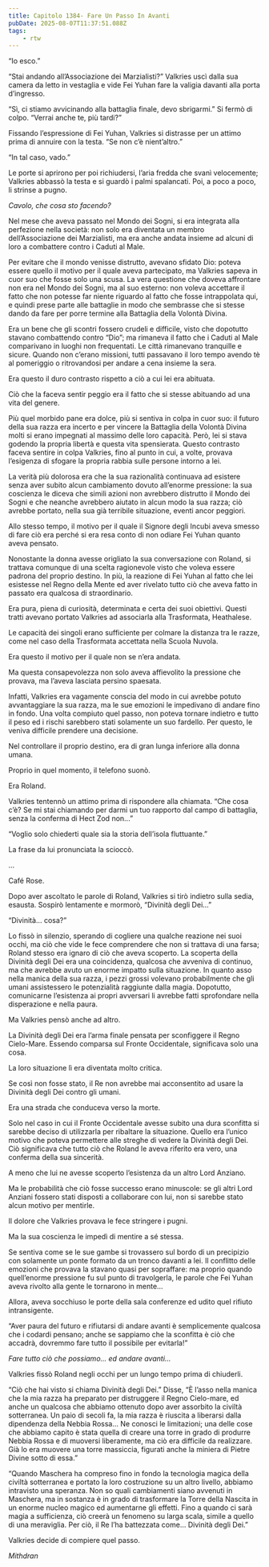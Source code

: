 ```yaml
---
title: Capitolo 1384- Fare Un Passo In Avanti
pubDate: 2025-08-07T11:37:51.088Z
tags:
    - rtw
---
```



“Io esco.”


“Stai andando all’Associazione dei Marzialisti?” Valkries uscì dalla sua camera da letto in vestaglia e vide Fei Yuhan fare la valigia davanti alla porta d’ingresso.


“Sì, ci stiamo avvicinando alla battaglia finale, devo sbrigarmi.” Si fermò di colpo. “Verrai anche te, più tardi?”


Fissando l’espressione di Fei Yuhan, Valkries si distrasse per un attimo prima di annuire con la testa. “Se non c’è nient’altro.”


“In tal caso, vado.”


Le porte si aprirono per poi richiudersi, l’aria fredda che svanì velocemente; Valkries abbassò la testa e si guardò i palmi spalancati. Poi, a poco a poco, li strinse a pugno.


<em>Cavolo, che cosa sto facendo?</em>


Nel mese che aveva passato nel Mondo dei Sogni, si era integrata alla perfezione nella società: non solo era diventata un membro dell’Associazione dei Marzialisti, ma era anche andata insieme ad alcuni di loro a combattere contro i Caduti al Male.


Per evitare che il mondo venisse distrutto, avevano sfidato Dio: poteva essere quello il motivo per il quale aveva partecipato, ma Valkries sapeva in cuor suo che fosse solo una scusa. La vera questione che doveva affrontare non era nel Mondo dei Sogni, ma al suo esterno: non voleva accettare il fatto che non potesse far niente riguardo al fatto che fosse intrappolata qui, e quindi prese parte alle battaglie in modo che sembrasse che si stesse dando da fare per porre termine alla Battaglia della Volontà Divina.


Era un bene che gli scontri fossero crudeli e difficile, visto che dopotutto stavano combattendo contro “Dio”; ma rimaneva il fatto che i Caduti al Male comparivano in luoghi non frequentati. Le città rimanevano tranquille e sicure. Quando non c’erano missioni, tutti passavano il loro tempo avendo tè al pomeriggio o ritrovandosi per andare a cena insieme la sera.


Era questo il duro contrasto rispetto a ciò a cui lei era abituata.


Ciò che la faceva sentir peggio era il fatto che si stesse abituando ad una vita del genere.


Più quel morbido pane era dolce, più si sentiva in colpa in cuor suo: il futuro della sua razza era incerto e per vincere la Battaglia della Volontà Divina molti si erano impegnati al massimo delle loro capacità. Però, lei si stava godendo la propria libertà e questa vita spensierata. Questo contrasto faceva sentire in colpa Valkries, fino al punto in cui, a volte, provava l’esigenza di sfogare la propria rabbia sulle persone intorno a lei.


La verità più dolorosa era che la sua razionalità continuava ad esistere senza aver subito alcun cambiamento dovuto all’enorme pressione: la sua coscienza le diceva che simili azioni non avrebbero distrutto il Mondo dei Sogni e che neanche avrebbero aiutato in alcun modo la sua razza; ciò avrebbe portato, nella sua già terribile situazione, eventi ancor peggiori.


Allo stesso tempo, il motivo per il quale il Signore degli Incubi aveva smesso di fare ciò era perché si era resa conto di non odiare Fei Yuhan quanto aveva pensato.


Nonostante la donna avesse origliato la sua conversazione con Roland, si trattava comunque di una scelta ragionevole visto che voleva essere padrona del proprio destino. In più, la reazione di Fei Yuhan al fatto che lei esistesse nel Regno della Mente ed aver rivelato tutto ciò che aveva fatto in passato era qualcosa di straordinario.


Era pura, piena di curiosità, determinata e certa dei suoi obiettivi. Questi tratti avevano portato Valkries ad associarla alla Trasformata, Heathalese.


Le capacità dei singoli erano sufficiente per colmare la distanza tra le razze, come nel caso della Trasformata accettata nella Scuola Nuvola.


Era questo il motivo per il quale non se n’era andata.


Ma questa consapevolezza non solo aveva affievolito la pressione che provava, ma l’aveva lasciata persino spaesata.


Infatti, Valkries era vagamente conscia del modo in cui avrebbe potuto avvantaggiare la sua razza, ma le sue emozioni le impedivano di andare fino in fondo. Una volta compiuto quel passo, non poteva tornare indietro e tutto il peso ed i rischi sarebbero stati solamente un suo fardello. Per questo, le veniva difficile prendere una decisione.


Nel controllare il proprio destino, era di gran lunga inferiore alla donna umana.


Proprio in quel momento, il telefono suonò.


Era Roland.


Valkries tentennò un attimo prima di rispondere alla chiamata. “Che cosa c’è? Se mi stai chiamando per darmi un tuo rapporto dal campo di battaglia, senza la conferma di Hect Zod non...”


“Voglio solo chiederti quale sia la storia dell’isola fluttuante.”


La frase da lui pronunciata la scioccò.


…


Café Rose.


Dopo aver ascoltato le parole di Roland, Valkries si tirò indietro sulla sedia, esausta. Sospirò lentamente e mormorò, “Divinità degli Dei...”


“Divinità... cosa?”


Lo fissò in silenzio, sperando di cogliere una qualche reazione nei suoi occhi, ma ciò che vide le fece comprendere che non si trattava di una farsa; Roland stesso era ignaro di ciò che aveva scoperto. La scoperta della Divinità degli Dei era una coincidenza, qualcosa che avveniva di continuo, ma che avrebbe avuto un enorme impatto sulla situazione. In quanto asso nella manica della sua razza, i pezzi grossi volevano probabilmente che gli umani assistessero le potenzialità raggiunte dalla magia. Dopotutto, comunicarne l’esistenza ai propri avversari li avrebbe fatti sprofondare nella disperazione e nella paura.


Ma Valkries pensò anche ad altro.


La Divinità degli Dei era l’arma finale pensata per sconfiggere il Regno Cielo-Mare. Essendo comparsa sul Fronte Occidentale, significava solo una cosa.


La loro situazione lì era diventata molto critica.


Se così non fosse stato, il Re non avrebbe mai acconsentito ad usare la Divinità degli Dei contro gli umani.


Era una strada che conduceva verso la morte.


Solo nel caso in cui il Fronte Occidentale avesse subito una dura sconfitta si sarebbe deciso di utilizzarla per ribaltare la situazione. Quello era l’unico motivo che poteva permettere alle streghe di vedere la Divinità degli Dei. Ciò significava che tutto ciò che Roland le aveva riferito era vero, una conferma della sua sincerità.


A meno che lui ne avesse scoperto l’esistenza da un altro Lord Anziano.


Ma le probabilità che ciò fosse successo erano minuscole: se gli altri Lord Anziani fossero stati disposti a collaborare con lui, non si sarebbe stato alcun motivo per mentirle.


Il dolore che Valkries provava le fece stringere i pugni.


Ma la sua coscienza le impedì di mentire a sé stessa.


Se sentiva come se le sue gambe si trovassero sul bordo di un precipizio con solamente un ponte formato da un tronco davanti a lei. Il conflitto delle emozioni che provava la stavano quasi per sopraffare: ma proprio quando quell’enorme pressione fu sul punto di travolgerla, le parole che Fei Yuhan aveva rivolto alla gente le tornarono in mente...


Allora, aveva socchiuso le porte della sala conferenze ed udito quel rifiuto intransigente.


“Aver paura del futuro e rifiutarsi di andare avanti è semplicemente qualcosa che i codardi pensano; anche se sappiamo che la sconfitta è ciò che accadrà, dovremmo fare tutto il possibile per evitarla!”


<em>Fare tutto ciò che possiamo... ed andare avanti...</em>


Valkries fissò Roland negli occhi per un lungo tempo prima di chiuderli.


“Ciò che hai visto si chiama Divinità degli Dei.” Disse, “È l’asso nella manica che la mia razza ha preparato per distruggere il Regno Cielo-mare, ed anche un qualcosa che abbiamo ottenuto dopo aver assorbito la civiltà sotterranea. Un paio di secoli fa, la mia razza è riuscita a liberarsi dalla dipendenza della Nebbia Rossa... Ne conosci le limitazioni; una delle cose che abbiamo capito è stata quella di creare una torre in grado di produrre Nebbia Rossa e di muoversi liberamente, ma ciò era difficile da realizzare. Già lo era muovere una torre massiccia, figurati anche la miniera di Pietre Divine sotto di essa.”


“Quando Maschera ha compreso fino in fondo la tecnologia magica della civiltà sotterranea e portato la loro costruzione su un altro livello, abbiamo intravisto una speranza. Non so quali cambiamenti siano avvenuti in Maschera, ma in sostanza è in grado di trasformare la Torre della Nascita in un enorme nucleo magico ed aumentarne gli effetti. Fino a quando ci sarà magia a sufficienza, ciò creerà un fenomeno su larga scala, simile a quello di una meraviglia. Per ciò, il Re l’ha battezzata come... Divinità degli Dei.”


Valkries decide di compiere quel passo.






<em>Mithdran </em>








































                                


                                



